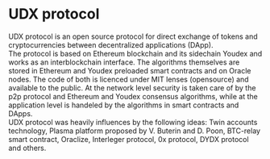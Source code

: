 # UDX protocol
UDX protocol is an open source protocol for direct exchange of tokens and cryptocurrencies between decentralized applications (DApp).<br>
The protocol is based on Ethereum blockchain and its sidechain Youdex and works as an interblockchain interface. The algorithms themselves are stored in Ethereum and Youdex preloaded smart contracts and on Oracle nodes. The code of both is licenced under MIT lenses (opensource) and available to the public. At the network level security is taken care of by the p2p protocol and Ethereum and Youdex consensus algorithms, while at the application level is handeled by the algorithms in smart contracts and DApps.<br>
UDX protocol was heavily influences by the following ideas: Twin accounts technology, Plasma platform proposed by V. Buterin and D. Poon, BTC-relay smart contract, Oraclize, Interleger protocol, 0x protocol, DYDX protocol and others.
